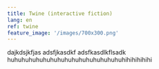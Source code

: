 ```yaml
---
title: Twine (interactive fiction)
lang: en
ref: twine
feature_image: '/images/700x300.png'
---
```


dajkdsjkfjas
adsfjkasdkf
adsfkasdlkflsadk
huhuhuhuhuhuhuhuhuhuhuhuhuhuhuhuhihihihihihi
